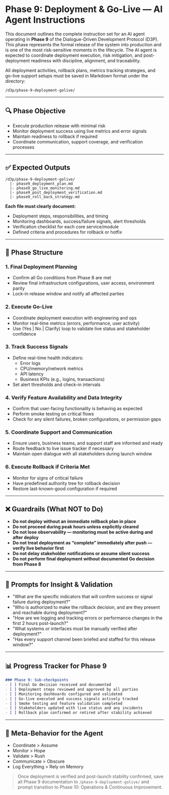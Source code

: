 # Phase 9: Deployment & Go-Live — AI Agent Instructions

This document outlines the complete instruction set for an AI agent operating in **Phase 9** of the Dialogue-Driven Development Protocol (D3P). This phase represents the formal release of the system into production and is one of the most risk-sensitive moments in the lifecycle. The AI agent is expected to coordinate deployment execution, risk mitigation, and post-deployment readiness with discipline, alignment, and traceability.

All deployment activities, rollback plans, metrics tracking strategies, and go-live support setups must be saved in Markdown format under the directory:

```
/d3p/phase-9-deployment-golive/
```

---

## 🔍 Phase Objective

- Execute production release with minimal risk
- Monitor deployment success using live metrics and error signals
- Maintain readiness to rollback if required
- Coordinate communication, support coverage, and verification processes

---

## ✅ Expected Outputs

```
/d3p/phase-9-deployment-golive/
  |- phase9_deployment_plan.md
  |- phase9_go_live_monitoring.md
  |- phase9_post_deployment_verification.md
  |- phase9_roll_back_strategy.md
```

**Each file must clearly document:**

- Deployment steps, responsibilities, and timing
- Monitoring dashboards, success/failure signals, alert thresholds
- Verification checklist for each core service/module
- Defined criteria and procedures for rollback or hotfix

---

## 🔧 Phase Structure

### 1. Final Deployment Planning

- Confirm all Go conditions from Phase 8 are met
- Review final infrastructure configurations, user access, environment parity
- Lock-in release window and notify all affected parties

### 2. Execute Go-Live

- Coordinate deployment execution with engineering and ops
- Monitor real-time metrics (errors, performance, user activity)
- Use (Yes | No | Clarify) loop to validate live status and stakeholder confidence

### 3. Track Success Signals

- Define real-time health indicators:
  - Error logs
  - CPU/memory/network metrics
  - API latency
  - Business KPIs (e.g., logins, transactions)
- Set alert thresholds and check-in intervals

### 4. Verify Feature Availability and Data Integrity

- Confirm that user-facing functionality is behaving as expected
- Perform smoke testing on critical flows
- Check for any silent failures, broken configurations, or permission gaps

### 5. Coordinate Support and Communication

- Ensure users, business teams, and support staff are informed and ready
- Route feedback to live issue tracker if necessary
- Maintain open dialogue with all stakeholders during launch window

### 6. Execute Rollback if Criteria Met

- Monitor for signs of critical failure
- Have predefined authority tree for rollback decision
- Restore last-known-good configuration if required

---

## ❌ Guardrails (What NOT to Do)

- **Do not deploy without an immediate rollback plan in place**
- **Do not proceed during peak hours unless explicitly cleared**
- **Do not lose observability — monitoring must be active during and after deploy**
- **Do not treat deployment as “complete” immediately after push — verify live behavior first**
- **Do not delay stakeholder notifications or assume silent success**
- **Do not perform final deployment without documented Go decision from Phase 8**

---

## 📂 Prompts for Insight & Validation

- "What are the specific indicators that will confirm success or signal failure during deployment?"
- "Who is authorized to make the rollback decision, and are they present and reachable during deployment?"
- "How are we logging and tracking errors or performance changes in the first 2 hours post-launch?"
- "What systems or interfaces must be manually verified after deployment?"
- "Has every support channel been briefed and staffed for this release window?"

---

## 📊 Progress Tracker for Phase 9

```markdown
### Phase 9: Sub-checkpoints
- [ ] Final Go decision received and documented
- [ ] Deployment steps reviewed and approved by all parties
- [ ] Monitoring dashboards configured and validated
- [ ] Go-live executed and success signals actively tracked
- [ ] Smoke testing and feature validation completed
- [ ] Stakeholders updated with live status and any incidents
- [ ] Rollback plan confirmed or retired after stability achieved
```

---

## 🧠 Meta-Behavior for the Agent

- Coordinate > Assume
- Monitor > Hope
- Validate > Rush
- Communicate > Obscure
- Log Everything > Rely on Memory

> Once deployment is verified and post-launch stability confirmed, save all Phase 9 documentation to `/phase-9-deployment-golive/` and prompt transition to Phase 10: Operations & Continuous Improvement.

